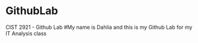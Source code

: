 # GithubLab
CIST 2921 - Github Lab
#My name is Dahlia and this is my Github Lab for my IT Analysis class
